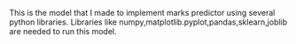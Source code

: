 This is the model that I made to implement marks predictor using several python libraries.
Libraries like numpy,matplotlib.pyplot,pandas,sklearn,joblib are needed to run this model.
